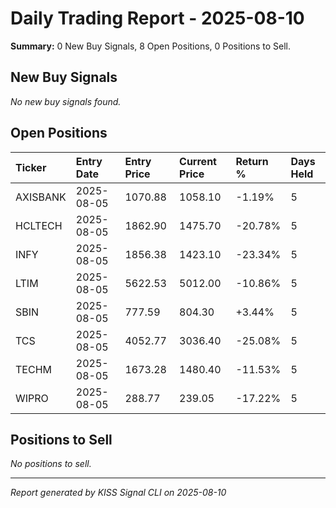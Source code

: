 # Daily Trading Report - 2025-08-10

**Summary:** 0 New Buy Signals, 8 Open Positions, 0 Positions to Sell.

## New Buy Signals

*No new buy signals found.*

## Open Positions

| Ticker | Entry Date | Entry Price | Current Price | Return % | Days Held |
|:-------|:-----------|:------------|:--------------|:---------|:----------|
| AXISBANK | 2025-08-05 | 1070.88 | 1058.10 | -1.19% | 5 |
| HCLTECH | 2025-08-05 | 1862.90 | 1475.70 | -20.78% | 5 |
| INFY | 2025-08-05 | 1856.38 | 1423.10 | -23.34% | 5 |
| LTIM | 2025-08-05 | 5622.53 | 5012.00 | -10.86% | 5 |
| SBIN | 2025-08-05 | 777.59 | 804.30 | +3.44% | 5 |
| TCS | 2025-08-05 | 4052.77 | 3036.40 | -25.08% | 5 |
| TECHM | 2025-08-05 | 1673.28 | 1480.40 | -11.53% | 5 |
| WIPRO | 2025-08-05 | 288.77 | 239.05 | -17.22% | 5 |

## Positions to Sell

*No positions to sell.*

---
*Report generated by KISS Signal CLI on 2025-08-10*
